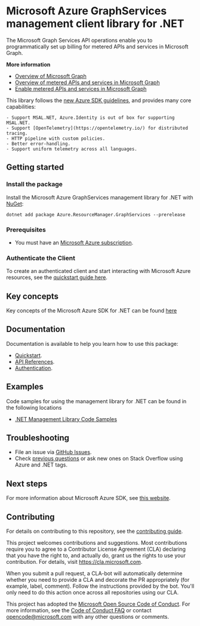 # Microsoft Azure GraphServices management client library for .NET

The Microsoft Graph Services API operations enable you to programmatically set up billing for metered APIs and services in Microsoft Graph. 

**More information**
- [Overview of Microsoft Graph](https://nam06.safelinks.protection.outlook.com/?url=https%3A%2F%2Flearn.microsoft.com%2Fgraph%2Foverview&data=05%7C01%7Cfernandoc%40microsoft.com%7C4ecf207b39154b800c3008db3240ae6a%7C72f988bf86f141af91ab2d7cd011db47%7C1%7C0%7C638159025684439740%7CUnknown%7CTWFpbGZsb3d8eyJWIjoiMC4wLjAwMDAiLCJQIjoiV2luMzIiLCJBTiI6Ik1haWwiLCJXVCI6Mn0%3D%7C3000%7C%7C%7C&sdata=6PWlbuOLVHO08zvB8q6MQJUG%2Bb9A%2BzJfUCP%2FWc1e0mo%3D&reserved=0)
- [Overview of metered APIs and services in Microsoft Graph](https://nam06.safelinks.protection.outlook.com/?url=https%3A%2F%2Flearn.microsoft.com%2Fgraph%2Fmetered-api-overview&data=05%7C01%7Cfernandoc%40microsoft.com%7C4ecf207b39154b800c3008db3240ae6a%7C72f988bf86f141af91ab2d7cd011db47%7C1%7C0%7C638159025684439740%7CUnknown%7CTWFpbGZsb3d8eyJWIjoiMC4wLjAwMDAiLCJQIjoiV2luMzIiLCJBTiI6Ik1haWwiLCJXVCI6Mn0%3D%7C3000%7C%7C%7C&sdata=jbGvrN3ikLGe2qXs0ACcQXubnJbLSbhcLvAZkOXLcMw%3D&reserved=0)
- [Enable metered APIs and services in Microsoft Graph](https://nam06.safelinks.protection.outlook.com/?url=https%3A%2F%2Flearn.microsoft.com%2Fgraph%2Fmetered-api-setup&data=05%7C01%7Cfernandoc%40microsoft.com%7C4ecf207b39154b800c3008db3240ae6a%7C72f988bf86f141af91ab2d7cd011db47%7C1%7C0%7C638159025684439740%7CUnknown%7CTWFpbGZsb3d8eyJWIjoiMC4wLjAwMDAiLCJQIjoiV2luMzIiLCJBTiI6Ik1haWwiLCJXVCI6Mn0%3D%7C3000%7C%7C%7C&sdata=Jjc6zCRy5TOZFmLZZrOieibyXIwcSLf%2BwjmCwD2WNek%3D&reserved=0)

This library follows the [new Azure SDK guidelines](https://azure.github.io/azure-sdk/general_introduction.html), and provides many core capabilities:

    - Support MSAL.NET, Azure.Identity is out of box for supporting MSAL.NET.
    - Support [OpenTelemetry](https://opentelemetry.io/) for distributed tracing.
    - HTTP pipeline with custom policies.
    - Better error-handling.
    - Support uniform telemetry across all languages.

## Getting started 

### Install the package

Install the Microsoft Azure GraphServices management library for .NET with [NuGet](https://www.nuget.org/):

```dotnetcli
dotnet add package Azure.ResourceManager.GraphServices --prerelease
```

### Prerequisites

* You must have an [Microsoft Azure subscription](https://azure.microsoft.com/free/dotnet/).

### Authenticate the Client

To create an authenticated client and start interacting with Microsoft Azure resources, see the [quickstart guide here](https://github.com/Azure/azure-sdk-for-net/blob/main/doc/dev/mgmt_quickstart.md).

## Key concepts

Key concepts of the Microsoft Azure SDK for .NET can be found [here](https://azure.github.io/azure-sdk/dotnet_introduction.html)

## Documentation

Documentation is available to help you learn how to use this package:

- [Quickstart](https://github.com/Azure/azure-sdk-for-net/blob/main/doc/dev/mgmt_quickstart.md).
- [API References](https://docs.microsoft.com/dotnet/api/?view=azure-dotnet).
- [Authentication](https://github.com/Azure/azure-sdk-for-net/blob/main/sdk/identity/Azure.Identity/README.md).

## Examples

Code samples for using the management library for .NET can be found in the following locations
- [.NET Management Library Code Samples](https://aka.ms/azuresdk-net-mgmt-samples)

## Troubleshooting

-   File an issue via [GitHub Issues](https://github.com/Azure/azure-sdk-for-net/issues).
-   Check [previous questions](https://stackoverflow.com/questions/tagged/azure+.net) or ask new ones on Stack Overflow using Azure and .NET tags.

## Next steps

For more information about Microsoft Azure SDK, see [this website](https://azure.github.io/azure-sdk/).

## Contributing

For details on contributing to this repository, see the [contributing
guide][cg].

This project welcomes contributions and suggestions. Most contributions
require you to agree to a Contributor License Agreement (CLA) declaring
that you have the right to, and actually do, grant us the rights to use
your contribution. For details, visit <https://cla.microsoft.com>.

When you submit a pull request, a CLA-bot will automatically determine
whether you need to provide a CLA and decorate the PR appropriately
(for example, label, comment). Follow the instructions provided by the
bot. You'll only need to do this action once across all repositories
using our CLA.

This project has adopted the [Microsoft Open Source Code of Conduct][coc]. For
more information, see the [Code of Conduct FAQ][coc_faq] or contact
<opencode@microsoft.com> with any other questions or comments.

<!-- LINKS -->
[cg]: https://github.com/Azure/azure-sdk-for-net/blob/main/sdk/resourcemanager/Azure.ResourceManager/docs/CONTRIBUTING.md
[coc]: https://opensource.microsoft.com/codeofconduct/
[coc_faq]: https://opensource.microsoft.com/codeofconduct/faq/
